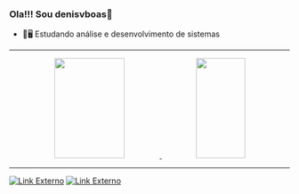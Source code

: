 ### Ola!!! Sou denisvboas👋

- 🌱🖥️ Estudando análise e desenvolvimento de sistemas

<hr>

<div align="center">
  <a href="https://github.com/denisvboas">
  <img height="180em" width="50%" src="https://github-readme-stats.vercel.app/api?username=denisvboas&show_icons=true&theme=dark&include_all_commits=true&count_private=true"/>
  <img height="180em" width="42%" src="https://github-readme-stats.vercel.app/api/top-langs/?username=denisvboas&layout=compact&langs_count=7&theme=dark"/>
</div>

<hr>

<div>
  <a href="https://www.linkedin.com/in/denis-vilas-boas-9058a023b/" target="_blank"><img src="https://img.shields.io/badge/-LinkedIn-%230077B5?style=for-the-badge&logo=linkedin&logoColor=white" target="_blank" title="Link Externo"></a>
  <a href = "mailto: denisssvilasboas@gmail.com"><img src="https://img.shields.io/badge/-Gmail-%23333?style=for-the-badge&logo=gmail&logoColor=white" target="_blank" title="Link Externo"></a>
</div>

